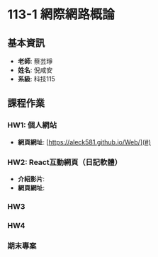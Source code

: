 # 113-1 網際網路概論

## 基本資訊
- **老師**: 蔡芸琤
- **姓名**: 倪咸安
- **系級**: 科技115

## 課程作業

### HW1: 個人網站
- **網頁網址**: [https://aleck581.github.io/Web/](#)

### HW2: React互動網頁（日記軟體）
- **介紹影片**: [](#)
- **網頁網址**: [](#)

### HW3


### HW4


### 期末專案

